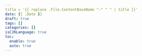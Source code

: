 ```yaml
---
title = '{{ replace .File.ContentBaseName "-" " " | title }}'
date: {{ .Date }}
draft: true
tags: []
categories: []
isCJKLanguage: true
toc:
  enable: true
  auto: true
---
```


